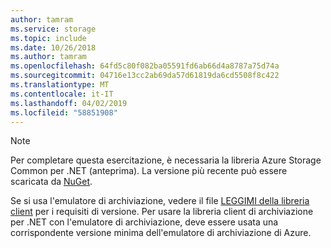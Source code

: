 ```yaml
---
author: tamram
ms.service: storage
ms.topic: include
ms.date: 10/26/2018
ms.author: tamram
ms.openlocfilehash: 64fd5c80f082ba05591fd6ab66d4a8787a75d74a
ms.sourcegitcommit: 04716e13cc2ab69da57d61819da6cd5508f8c422
ms.translationtype: MT
ms.contentlocale: it-IT
ms.lasthandoff: 04/02/2019
ms.locfileid: "58851908"
---
```

> [!NOTE]
> Per completare questa esercitazione, è necessaria la libreria Azure Storage Common per .NET (anteprima). La versione più recente può essere scaricata da [NuGet](https://www.nuget.org/packages/Microsoft.Azure.Storage.Common/).
> 
> Se si usa l'emulatore di archiviazione, vedere il file [LEGGIMI della libreria client](https://github.com/Azure/azure-storage-net/blob/master/README.md) per i requisiti di versione. Per usare la libreria client di archiviazione per .NET con l'emulatore di archiviazione, deve essere usata una corrispondente versione minima dell'emulatore di archiviazione di Azure.
> 
> 

